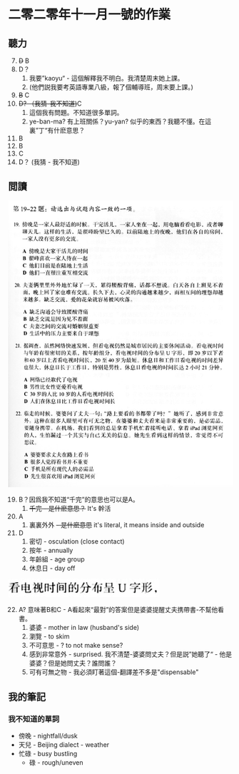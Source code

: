 # 二零二零年十一月一號的作業

## 聽力

7. ~~D~~ B
8. D？
   1. 我要”kaoyu“ - 這個解釋我不明白。我清楚周末她上課。
   2. (他們説我要考英語專業八級，報了個輔導班，周末要上課。)
9. ~~B~~ C
10. ~~D? （我猜-我不知道)~~C
    1.  這個我有問題。不知道很多單詞。
    2.  ye-ban-ma? 有上班關係？yu-yan? 似乎的東西？我聽不懂。在這裏”丁“有什麽意思？
11. B
12. B
13. C
14. D？ (我猜 - 我不知道)

## 閲讀

![](resources/19-22.jpg)

19. B？因爲我不知道“千完”的意思也可以是A。
    1.  ~~千完 - 是什麽意思？~~ It's 幹活
20. A
    1.  裏裏外外 ~~- 是什麽意思~~ it's literal, it means inside and outside
21. D
    1.  密切 - osculation (close contact)
    2.  按年 - annually
    3.  年齡組 - age group
    4.  休息日 - day off

![我不知道的句子](resources/2020-11-01-18-15-54.png)

22. A? 意味著B和C - A看起來“最對”的答案但是婆婆提醒丈夫携帶書-不幫他看書。
    1.  婆婆 - mother in law (husband's side)
    2.  瀏覽 - to skim
    3.  不可意思 - ? to not make sense?
    4.  感到非常意外 - surprised. 我不清楚-婆婆問丈夫？但是説”她聽了“ - 他是婆婆？但是她問丈夫？誰問誰？
    5.  可有可無之物 - 我必須盯著這個-翻譯差不多是"dispensable"

## 我的筆記

### 我不知道的單詞

- 傍晚 - nightfall/dusk
- 天兒 - Beijing dialect - weather
- 忙碌 - busy bustling
  - 碌 - rough/uneven
